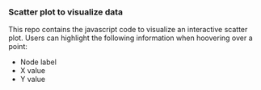 <h3> Scatter plot to visualize data </h3>

This repo contains the javascript code to visualize an interactive scatter plot. 
Users can highlight the following information when hoovering over a point: <br />
<ul>
  <li>Node label</li>
  <li>X value</li>
  <li>Y value </li>
</ul>
